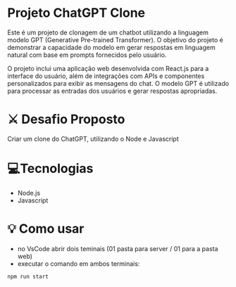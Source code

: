 # Projeto ChatGPT Clone
Este é um projeto de clonagem de um chatbot utilizando a linguagem modelo GPT (Generative Pre-trained Transformer). O objetivo do projeto é demonstrar a capacidade do modelo em gerar respostas em linguagem natural com base em prompts fornecidos pelo usuário.

O projeto inclui uma aplicação web desenvolvida com React.js para a interface do usuário, além de integrações com APIs e componentes personalizados para exibir as mensagens do chat. O modelo GPT é utilizado para processar as entradas dos usuários e gerar respostas apropriadas.

# ⚔ Desafio Proposto

Criar um clone do ChatGPT, utilizando o Node e Javascript


# 💻Tecnologias
* Node.js
* Javascript

# 💡 Como usar
- no VsCode abrir dois teminais (01 pasta para server / 01 para a pasta web)
- executar o comando em ambos terminais:
```bash
npm run start 
```

